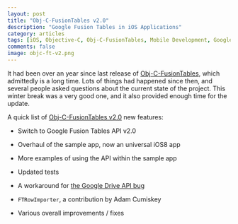 ```yaml
---
layout: post
title: "Obj-C-FusionTables v2.0"
description: "Google Fusion Tables in iOS Applications"
category: articles
tags: [iOS, Objective-C, Obj-C-FusionTables, Mobile Development, Google Fusion Tables]
comments: false
image: objc-ft-v2.png
---
```


It had been over an year since last release of [Obj-C-FusionTables](https://github.com/akpw/Obj-C-FusionTables), which admittedly is a long time. Lots of things had happened since then, and several people asked questions about the current state of the project. This winter break was a very good one, and it also provided enough time for the update.

A quick list of [Obj-C-FusionTables v2.0](https://github.com/akpw/Obj-C-FusionTables/releases/tag/v2.0) new features:

* Switch to Google Fusion Tables API v2.0

* Overhaul of the sample app, now an universal iOS8 app

+  More examples of using the API within the sample app

+ Updated tests

* A workaround for [the Google Drive API bug](http://stackoverflow.com/questions/26761199/google-drive-api-call-to-insert-public-share-permissions-on-fusiontables-causes/27674201#27674201)

* ```FTRowImporter```, a contribution by Adam Cumiskey

* Various overall improvements / fixes
